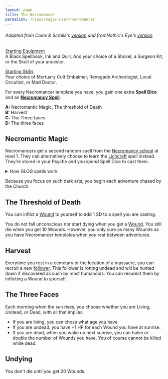 ```yaml
---
layout: page
title: The Necromancer
permalink: /class/magic-user/necromancer
---
```


###### Adapted from Coins & Scrolls's [version](https://coinsandscrolls.blogspot.com/2017/11/osr-necromancers.html) and fromNothic's Eye's [version](https://nothicseye.blogspot.com/2022/09/for-qal-ashen.html)

<ins>Starting Equipment</ins><br>
A Black Spellbook, Ink and Quill, And your choice of a Shovel, a Surgeon Kit, or the Skull of your ancestor.

<ins>Starting Skills</ins><br>
Your choice of Mortuary Cult Embalmer, Renegade Archeologist, Local Occultist, or Mad Doctor.

For every Necromancer template you have, you gain one extra **Spell Dice** and an **[Necromancy Spell](/spells/#necromancy)**.

**A:** Necromantic Magic, The threshold of Death<br>
**B:** Harvest <br>
**C:** The Three faces <br>
**D:** The three faces <br>

## Necromantic Magic
Necromancers get a second random spell from the [Necromancy school](/spells/#necromancy) at level 1. They can alternatively choose to learn the [Lichcraft](/2020/11/13/lichcraft/) spell instead.  They’re stored in your Psyche and you spend Spell Dice to cast them.

<details markdown="1">
<summary>How GLOG spells work</summary>
<ins>Spell Dice (SD)</ins><br>
You get 1 per Necromancer template. They are D6s.

Whenever you cast a spell, you choose how many SD to invest into it. The result of the spell depends on the number of [dice] and their [sum].

If a SD rolls a 1, 2 or 3, you don’t lose it. Otherwise, you lose it until you get a night of sleep. You can’t cast without SD.

Every time you roll doubles you get closer to *Catastrophe*.

<ins>Catastrophe</ins><br>
Every time you roll doubles you gain 1 *Doom Point*. Every time you gain a _Doom Point_, roll a D20. If you roll equal to or below your doom score, you trigger a [catastrophe](/list/spell-catastrophe).
</details>

Because you focus on such dark arts, you begin each adventure chased by the Church.

## The Threshold of Death
You can inflict a [Wound](/2020/11/09/base-rules/) to yourself to add 1 SD to a spell you are casting.

You do not fall unconscious nor start dying when you get a [Wound](/2020/11/09/base-rules/). You still die when you get 10 Wounds. However, you only cure as many Wounds as you have Necromancer templates when you rest between adventures.

## Harvest
Everytime you rest in a cemetary or the location of a massacre, you can recruit a new [follower](/2017/06/osr-table-of-camp-followers.html). This follower is rotting undead and will be hunted down if discovered as such by most humanoids. You can resurect them by inflicting a Wound to yourself.

## The Three Faces
Each morning when the sun rises, you choose whether you are Living, Undead, or Dead, with all that implies.

-  If you are living, you can chose what age you have.
-  If you are undead, you have +1 HP for each Wound you have at sunrise.
-  If you are dead, when you wake up next sunrise, you can halve or double the number of Wounds you have. You of course cannot be killed while dead.

## Undying
You don't die until you get 20 Wounds.
